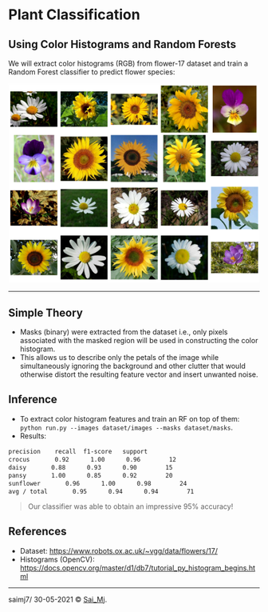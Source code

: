 # Plant Classification
## Using Color Histograms and Random Forests

We will extract color histograms (RGB) from flower-17 dataset and train a Random Forest classifier to predict flower species:

<div align="center">
<img src=mylib/misc/dataset.png?raw=true "dataset" width=520 >
</div>

---

## Simple Theory

- Masks (binary) were extracted from the dataset i.e., only pixels associated with the masked region will be used in constructing the color histogram.
- This allows us to describe only the petals of the image while simultaneously ignoring the background and other clutter that would otherwise distort the resulting feature vector and insert unwanted noise.

## Inference

- To extract color histogram features and train an RF on top of them: ```python run.py --images dataset/images --masks dataset/masks```.
- Results:

```
precision    recall  f1-score   support
crocus       0.92      1.00      0.96        12
daisy       0.88      0.93      0.90        15
pansy       1.00      0.85      0.92        20
sunflower       0.96      1.00      0.98        24
avg / total       0.95      0.94      0.94        71
```
> Our classifier was able to obtain an impressive 95% accuracy!

## References

- Dataset: https://www.robots.ox.ac.uk/~vgg/data/flowers/17/
- Histograms (OpenCV): https://docs.opencv.org/master/d1/db7/tutorial_py_histogram_begins.html

---

saimj7/ 30-05-2021 © <a href="http://saimj7.github.io" target="_blank">Sai_Mj</a>.
